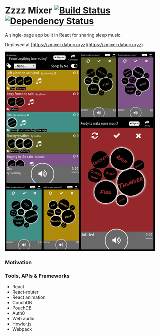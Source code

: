 # Zzzz Mixer [![Build Status](https://travis-ci.org/yongjun21/ZzzzMixer.svg?branch=master)](https://travis-ci.org/yongjun21/ZzzzMixer) [![Dependency Status](https://gemnasium.com/yongjun21/ZzzzMixer.svg)](https://gemnasium.com/yongjun21/ZzzzMixer)

A single-page app built in React for sharing sleep music. 

Deployed at [https://zmixer.daburu.xyz](https://zmixer.daburu.xyz)

[![screenshot](assets/img/screenshot.jpg)](https://zmixer.daburu.xyz)

### Motivation


### Tools, APIs & Frameworks
- React
- React-router
- React animation
- CouchDB
- PouchDB
- Auth0
- Web audio
- Howler.js
- Webpack
